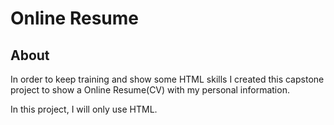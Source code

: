 # Online Resume

## About

In order to keep training and show some HTML skills I created this capstone project to show a Online Resume(CV) with my personal information.

In this project, I will only use HTML.
